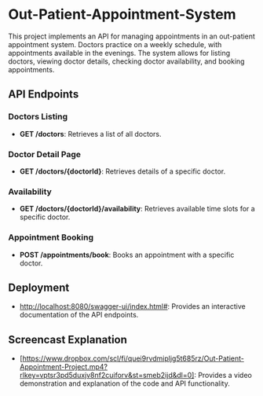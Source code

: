 # Out-Patient-Appointment-System
This project implements an API for managing appointments in an out-patient appointment system. Doctors practice on a weekly schedule, with appointments available in the evenings. The system allows for listing doctors, viewing doctor details, checking doctor availability, and booking appointments.


## API Endpoints

### Doctors Listing
- **GET /doctors**: Retrieves a list of all doctors.

### Doctor Detail Page
- **GET /doctors/{doctorId}**: Retrieves details of a specific doctor.

### Availability
- **GET /doctors/{doctorId}/availability**: Retrieves available time slots for a specific doctor.

### Appointment Booking
- **POST /appointments/book**: Books an appointment with a specific doctor.

## Deployment
- [http://localhost:8080/swagger-ui/index.html#](#swagger-ui): Provides an interactive documentation of the API endpoints.

## Screencast Explanation
- [https://www.dropbox.com/scl/fi/quei9rvdmipljg5t685rz/Out-Patient-Appointment-Project.mp4?rlkey=vptsr3pd5duxjv8nf2cuiforv&st=smeb2ijd&dl=0]: Provides a video demonstration and explanation of the code and API functionality.

